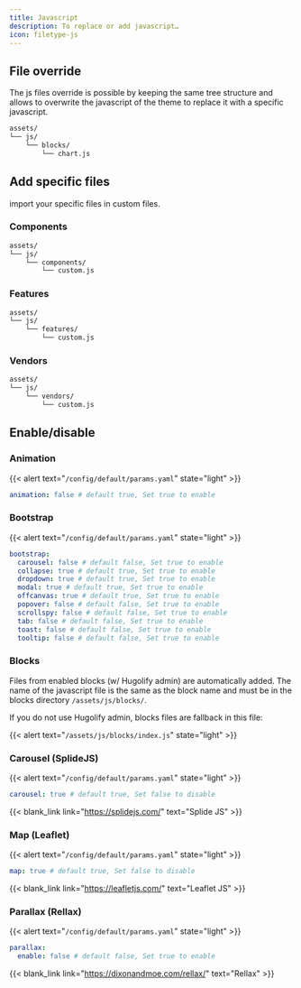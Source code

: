 ```yaml
---
title: Javascript
description: To replace or add javascript…
icon: filetype-js
---
```


## File override

The js files override is possible by keeping the same tree structure and allows to overwrite the javascript of the theme to replace it with a specific javascript.

```txt
assets/
└── js/
    └── blocks/
        └── chart.js
```

## Add specific files

import your specific files in custom files.

### Components

```txt
assets/
└── js/
    └── components/
        └── custom.js
```

### Features

```txt
assets/
└── js/
    └── features/
        └── custom.js
```

### Vendors

```txt
assets/
└── js/
    └── vendors/
        └── custom.js
```

## Enable/disable

### Animation

{{< alert text="`/config/default/params.yaml`" state="light" >}}

```yml
animation: false # default true, Set true to enable
```

### Bootstrap

{{< alert text="`/config/default/params.yaml`" state="light" >}}

```yml
bootstrap:
  carousel: false # default false, Set true to enable
  collapse: true # default true, Set true to enable
  dropdown: true # default true, Set true to enable
  modal: true # default true, Set true to enable
  offcanvas: true # default true, Set true to enable
  popover: false # default false, Set true to enable
  scrollspy: false # default false, Set true to enable
  tab: false # default false, Set true to enable
  toast: false # default false, Set true to enable
  tooltip: false # default false, Set true to enable
```

### Blocks

Files from enabled blocks (w/ Hugolify admin) are automatically added. The name of the javascript file is the same as the block name and must be in the blocks directory `/assets/js/blocks/`.


If you do not use Hugolify admin, blocks files are fallback in this file:

{{< alert text="`/assets/js/blocks/index.js`" state="light" >}}


### Carousel (SplideJS)

{{< alert text="`/config/default/params.yaml`" state="light" >}}

```yml
carousel: true # default true, Set false to disable 
```

{{< blank_link link="https://splidejs.com/" text="Splide JS" >}}

### Map (Leaflet)

{{< alert text="`/config/default/params.yaml`" state="light" >}}

```yml
map: true # default true, Set false to disable
```

{{< blank_link link="https://leafletjs.com/" text="Leaflet JS" >}}

### Parallax (Rellax)

{{< alert text="`/config/default/params.yaml`" state="light" >}}

```yml
parallax: 
  enable: false # default false, Set true to enable
```

{{< blank_link link="https://dixonandmoe.com/rellax/" text="Rellax" >}}